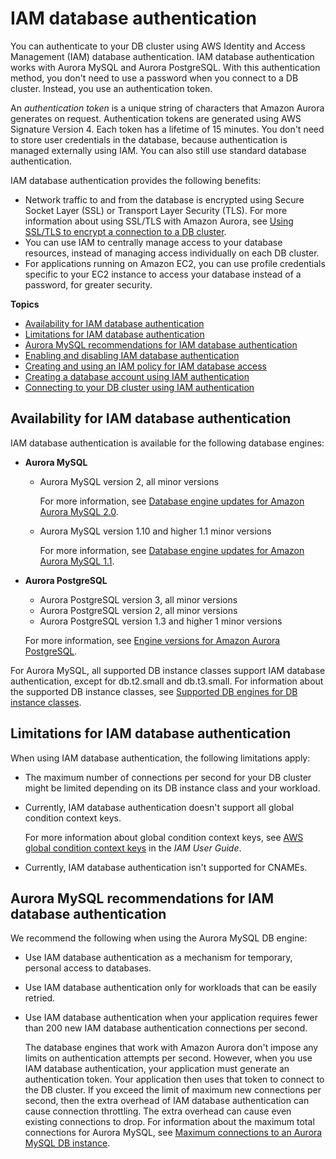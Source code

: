 # IAM database authentication<a name="UsingWithRDS.IAMDBAuth"></a>

You can authenticate to your DB cluster using AWS Identity and Access Management \(IAM\) database authentication\. IAM database authentication works with Aurora MySQL and Aurora PostgreSQL\. With this authentication method, you don't need to use a password when you connect to a DB cluster\. Instead, you use an authentication token\.

An *authentication token* is a unique string of characters that Amazon Aurora generates on request\. Authentication tokens are generated using AWS Signature Version 4\. Each token has a lifetime of 15 minutes\. You don't need to store user credentials in the database, because authentication is managed externally using IAM\. You can also still use standard database authentication\.

IAM database authentication provides the following benefits:
+ Network traffic to and from the database is encrypted using Secure Socket Layer \(SSL\) or Transport Layer Security \(TLS\)\. For more information about using SSL/TLS with Amazon Aurora, see [Using SSL/TLS to encrypt a connection to a DB cluster](UsingWithRDS.SSL.md)\.
+ You can use IAM to centrally manage access to your database resources, instead of managing access individually on each DB cluster\.
+ For applications running on Amazon EC2, you can use profile credentials specific to your EC2 instance to access your database instead of a password, for greater security\.

**Topics**
+ [Availability for IAM database authentication](#UsingWithRDS.IAMDBAuth.Availability)
+ [Limitations for IAM database authentication](#UsingWithRDS.IAMDBAuth.Limitations)
+ [Aurora MySQL recommendations for IAM database authentication](#UsingWithRDS.IAMDBAuth.ConnectionsPerSecond)
+ [Enabling and disabling IAM database authentication](UsingWithRDS.IAMDBAuth.Enabling.md)
+ [Creating and using an IAM policy for IAM database access](UsingWithRDS.IAMDBAuth.IAMPolicy.md)
+ [Creating a database account using IAM authentication](UsingWithRDS.IAMDBAuth.DBAccounts.md)
+ [Connecting to your DB cluster using IAM authentication](UsingWithRDS.IAMDBAuth.Connecting.md)

## Availability for IAM database authentication<a name="UsingWithRDS.IAMDBAuth.Availability"></a>

IAM database authentication is available for the following database engines:
+ **Aurora MySQL**
  + Aurora MySQL version 2, all minor versions

    For more information, see [Database engine updates for Amazon Aurora MySQL 2\.0](AuroraMySQL.Updates.20Updates.md)\.
  + Aurora MySQL version 1\.10 and higher 1\.1 minor versions

    For more information, see [Database engine updates for Amazon Aurora MySQL 1\.1](AuroraMySQL.Updates.11Updates.md)\.
+ **Aurora PostgreSQL**
  + Aurora PostgreSQL version 3, all minor versions
  + Aurora PostgreSQL version 2, all minor versions
  + Aurora PostgreSQL version 1\.3 and higher 1 minor versions

  For more information, see [Engine versions for Amazon Aurora PostgreSQL](AuroraPostgreSQL.Updates.20180305.md)\.

For Aurora MySQL, all supported DB instance classes support IAM database authentication, except for db\.t2\.small and db\.t3\.small\. For information about the supported DB instance classes, see [Supported DB engines for DB instance classes](Concepts.DBInstanceClass.md#Concepts.DBInstanceClass.SupportAurora)\.

## Limitations for IAM database authentication<a name="UsingWithRDS.IAMDBAuth.Limitations"></a>

When using IAM database authentication, the following limitations apply:
+ The maximum number of connections per second for your DB cluster might be limited depending on its DB instance class and your workload\.
+ Currently, IAM database authentication doesn't support all global condition context keys\.

  For more information about global condition context keys, see [ AWS global condition context keys](https://docs.aws.amazon.com/IAM/latest/UserGuide/reference_policies_condition-keys.html) in the *IAM User Guide*\.
+ Currently, IAM database authentication isn't supported for CNAMEs\.

## Aurora MySQL recommendations for IAM database authentication<a name="UsingWithRDS.IAMDBAuth.ConnectionsPerSecond"></a>

We recommend the following when using the Aurora MySQL DB engine:
+ Use IAM database authentication as a mechanism for temporary, personal access to databases\.
+ Use IAM database authentication only for workloads that can be easily retried\.
+ Use IAM database authentication when your application requires fewer than 200 new IAM database authentication connections per second\.

  The database engines that work with Amazon Aurora don't impose any limits on authentication attempts per second\. However, when you use IAM database authentication, your application must generate an authentication token\. Your application then uses that token to connect to the DB cluster\. If you exceed the limit of maximum new connections per second, then the extra overhead of IAM database authentication can cause connection throttling\. The extra overhead can cause even existing connections to drop\.   For information about the maximum total connections for Aurora MySQL, see [Maximum connections to an Aurora MySQL DB instance](AuroraMySQL.Managing.Performance.md#AuroraMySQL.Managing.MaxConnections)\. 